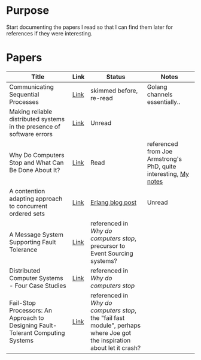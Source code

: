 # Purpose

Start documenting the papers I read so that I can find them later for
references if they were interesting.

# Papers

| Title     | Link       | Status |  Notes |
|-----------|------------| ------ | ------ |
| Communicating Sequential Processes | [Link](csp.pdf) | skimmed before, re-read | Golang channels essentially.. |
| Making reliable distributed systems in the presence of software errors | [Link](armstrong_thesis_2003.pdf) | Unread | |
| Why Do Computers Stop and What Can Be Done About It? | [Link](tandem_computers_why_computers_stop_85.7.pdf) | Read | referenced from Joe Armstrong's PhD, quite interesting, [My notes](notes/gray_why_do_computers_stop.md) |
| A contention adapting approach to concurrent ordered sets | [Link](ordered_sets.pdf.pdf) | [Erlang blog post](https://blog.erlang.org/the-new-scalable-ets-ordered_set/) | Unread | | 
| A Message System Supporting Fault Tolerance | [Link](borg-1983.pdf) | referenced in *Why do computers stop*, precursor to Event Sourcing systems? |
| Distributed Computer Systems - Four Case Studies | [Link](TR-85.5.pdf) | referenced in *Why do computers stop* |
| Fail-Stop Processors: An Approach to Designing Fault-Tolerant Computing Systems | [Link](357369.357371.pdf) | referenced in *Why do computers stop*, the "fail fast module", perhaps where Joe got the inspiration about let it crash? |
